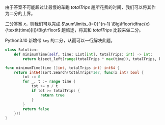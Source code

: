 由于答案不可能超过让最慢的车跑 $\textit{totalTrips}$ 趟所花费的时间，我们可以将其作为二分的上界。

二分答案 $x$，则我们可以完成 $\sum\limits_{i=0}^{n-1} \Big\lfloor\dfrac{x}{\textit{time}[i]}\Big\rfloor$ 趟旅途，将其和 $\textit{totalTrips}$ 比较来做二分。

Python3.10 新增带 `key` 的二分，从而可以一行解决此题。

```Python [sol1-Python3]
class Solution:
    def minimumTime(self, time: List[int], totalTrips: int) -> int:
        return bisect_left(range(totalTrips * max(time)), totalTrips, key=lambda x: sum(x // t for t in time))
```

```go [sol1-Go]
func minimumTime(time []int, totalTrips int) int64 {
	return int64(sort.Search(totalTrips*1e7, func(x int) bool {
		tot := 0
		for _, t := range time {
			tot += x / t
			if tot >= totalTrips {
				return true
			}
		}
		return false
	}))
}
```
